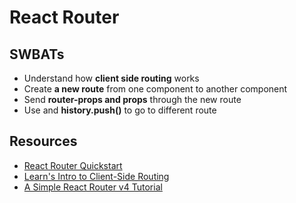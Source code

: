 # React Router

## SWBATs
* Understand how **client side routing** works
* Create **a new route** from one component to another component
* Send **router-props and props** through the new route
* Use **<Link/>** and **history.push()** to go to different route

## Resources
* [React Router Quickstart](https://reacttraining.com/react-router/web/guides/quick-start)
* [Learn's Intro to Client-Side Routing](https://github.com/learn-co-curriculum/react-introduction-to-react-router)
* [A Simple React Router v4 Tutorial](https://medium.com/@pshrmn/a-simple-react-router-v4-tutorial-7f23ff27adf)
